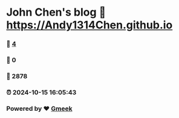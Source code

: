 # John Chen's blog :link: https://Andy1314Chen.github.io 
### :page_facing_up: [4](https://Andy1314Chen.github.io/tag.html) 
### :speech_balloon: 0 
### :hibiscus: 2878 
### :alarm_clock: 2024-10-15 16:05:43 
### Powered by :heart: [Gmeek](https://github.com/Meekdai/Gmeek)
